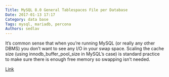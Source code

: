 ```yaml
---
Title: MySQL 8.0 General Tablespaces File per Database
Date: 2017-01-13 17:17
Category: data base
Tags: mysql, mariadb, percona
Authors: sedlav
---
```


It’s common sense that when you’re running MySQL (or really any other DBMS) you don’t want to see any I/O in your swap space. Scaling the cache size (using innodb_buffer_pool_size in MySQL’s case) is standard practice to make sure there is enough free memory so swapping isn’t needed.

[Link](https://www.percona.com/blog/2017/01/13/impact-of-swapping-on-mysql-performance/)
